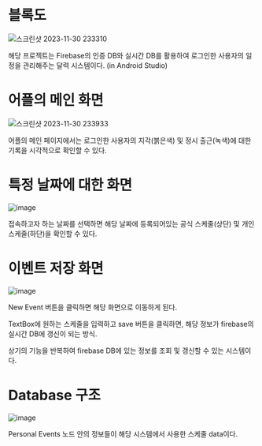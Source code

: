 # 블록도
![스크린샷 2023-11-30 233310](https://github.com/Choiseeun0815/Calendar/assets/103297048/0190c908-b245-41b7-b179-953f35424d52)

해당 프로젝트는 Firebase의 인증 DB와 실시간 DB를 활용하여 로그인한 사용자의 일정을 관리해주는 달력 시스템이다. (in Android Studio)

# 어플의 메인 화면

![스크린샷 2023-11-30 233933](https://github.com/Choiseeun0815/Calendar/assets/103297048/9ec36f39-7616-4c28-ade3-f3ae249149a4)

어플의 메인 페이지에서는 로그인한 사용자의 지각(붉은색) 및 정시 출근(녹색)에 대한 기록을 시각적으로 확인할 수 있다.

# 특정 날짜에 대한 화면 
![image](https://github.com/Choiseeun0815/Calendar/assets/103297048/e4482213-cc48-4028-934f-46c033dd1777)

접속하고자 하는 날짜를 선택하면 해당 날짜에 등록되어있는 공식 스케줄(상단) 및 개인 스케줄(하단)을 확인할 수 있다. 

# 이벤트 저장 화면
![image](https://github.com/Choiseeun0815/Calendar/assets/103297048/d9707b20-9273-4941-97b0-57cdbeed5c45)

New Event 버튼을 클릭하면 해당 화면으로 이동하게 된다.

TextBox에 원하는 스케줄을 입력하고 save 버튼을 클릭하면, 해당 정보가 firebase의 실시간 DB에 갱신이 되는 방식. 

상기의 기능을 반복하여 firebase DB에 있는 정보를 조회 및 갱신할 수 있는 시스템이다. 

# Database 구조
![image](https://github.com/Choiseeun0815/Calendar/assets/103297048/3ab25139-70b0-41fd-95d1-f1a506c4ceff)

Personal Events 노드 안의 정보들이 해당 시스템에서 사용한 스케줄 data이다. 
